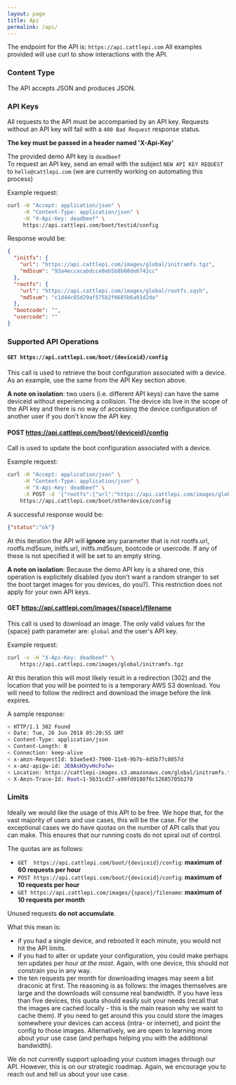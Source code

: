 ```yaml
---
layout: page
title: Api
permalink: /api/
---
```

The endpoint for the API is: `https://api.cattlepi.com`
All examples provided will use curl to show interactions with the API.

### Content Type
The API accepts JSON and produces JSON. 

### API Keys
All requests to the API must be accompanied by an API key. Requests without an API key will fail with a `400 Bad Request` response status.  

**The key must be passed in a header named 'X-Api-Key'**

The provided demo API key is `deadbeef`  
To request an API key, send an email with the subject `NEW API KEY REQUEST` to `hello@cattlepi.com` (we are currently working on automating this process)

Example request:
```bash
curl -H "Accept: application/json" \
     -H "Content-Type: application/json" \
     -H "X-Api-Key: deadbeef" \
     https://api.cattlepi.com/boot/testid/config
```

Response would be:
```json
{
  "initfs": {
    "url": "https://api.cattlepi.com/images/global/initramfs.tgz",
    "md5sum": "93a4eccacabdcce8eb5b8b68de6742cc"
  },
  "rootfs": {
    "url": "https://api.cattlepi.com/images/global/rootfs.sqsh",
    "md5sum": "c1d44c65d29af575b2f6685b6a91d2da"
  },
  "bootcode": "",
  "usercode": ""
}
```

### Supported API Operations
#### `GET https://api.cattlepi.com/boot/{deviceid}/config`
This call is used to retrieve the boot configuration associated with a device.  
As an example, use the same from the API Key section above.

**A note on isolation**: two users (i.e. different API keys) can have the same deviceid without experiencing a collision. The device ids live in the scope of the API key and there is no way of accessing the device configuration of another user if you don't know the API key.

#### POST https://api.cattlepi.com/boot/{deviceid}/config
Call is used to update the boot configuration associated with a device.

Example request:
```bash
curl -H "Accept: application/json" \
     -H "Content-Type: application/json" \
     -H "X-Api-Key: deadbeef" \
     -X POST -d '{"rootfs":{"url":"https://api.cattlepi.com/images/global/rootfs.sqsh","md5sum":"c1d44c65d29af575b2f6685b6a91d2da"},"initfs":{"url":"https://api.cattlepi.com/images/global/initramfs.tgz","md5sum":"93a4eccacabdcce8eb5b8b68de6742cc"}}' \
    https://api.cattlepi.com/boot/otherdevice/config
```

A successful response would be:
```json
{"status":"ok"}
```
At this iteration the API will **ignore** any parameter that is not rootfs.url, rootfs.md5sum, initfs.url, initfs.md5sum, bootcode or usercode. If any of these is not specified it will be set to an empty string.

**A note on isolation**: Because the demo API key is a shared one, this operation is explicitely disabled (you don't want a random stranger to set the boot target images for you devices, do you?). This restriction does not apply for your own API keys.

#### GET https://api.cattlepi.com/images/{space}/filename
This call is used to download an image. 
The only valid values for the {space} path parameter are: `global` and the user's API key.

Example request:
```bash
curl -v -H "X-Api-Key: deadbeef" \
    https://api.cattlepi.com/images/global/initramfs.tgz
```

At this iteration this will most likely result in a redirection (302) and the location that you will be pointed to is a temporary AWS S3 download. You will need to follow the redirect and download the image before the link expires.

A sample response:
```bash
< HTTP/1.1 302 Found
< Date: Tue, 26 Jun 2018 05:20:55 GMT
< Content-Type: application/json
< Content-Length: 0
< Connection: keep-alive
< x-amzn-RequestId: b3ae5e43-7900-11e8-9b7b-4d5b77c8057d
< x-amz-apigw-id: JE0AsH3yvHcFo7w=
< Location: https://cattlepi-images.s3.amazonaws.com/global/initramfs.tgz?AWSAccessKeyId=ASIAIK4I7NAAVTVCQ6UA&Signature=a7u87tfMnC3N0h6h8rLJigSc3BM%3D&x-amz-security-token=FQoDYXdzEJ7%2F%2F%2F%2F%2F%2F%2F%2F%2F%2FwEaDMoDCHuiWoGyR2XCpCKNAimobryo74h6%2BjdDsKl4DsWOtXQsKkLJE%2F4aXHHrBGtd9UFfk%2FbdNj10MryFenYB%2BCWfKQGmIOC1ouEMR0GIlsZb2X3NjGNhagOO%2FIpFm4auqgect3P69fkQqNAOSPB40EWXldnJTjDcXoc9th4ZRhjn3rmOftd4w7VdoHtKU3AT2CxnykldrF3cAviMig8FX2DJU%2F7nF8tfM3h46%2BhG4z6iKr9W76WUGWAmF69rFpF7XfZZhqTcdnj5OTNZ4%2BjpTnokhi88X5%2BB8489%2FIORyRwcCIdSJIaHQ2xI%2Fa7GKZpSPzaYrdXP7gHCeQOVW0XxDTgqRqqi1sNNo42U2RKbMuwE2pShm6nUwmBpi0lAKJOax9kF&Expires=1529990485
< X-Amzn-Trace-Id: Root=1-5b31cd37-a90fd0188f6c12685705b278
```

### Limits
Ideally we would like the usage of this API to be free. We hope that, for the vast majority of users and use cases, this will be the case. For the exceptional cases we do have quotas on the number of API calls that you can make. This ensures that our running costs do not spiral out of control. 

The quotas are as follows:
 * `GET  https://api.cattlepi.com/boot/{deviceid}/config`: **maximum of 60 requests per hour**
 * `POST https://api.cattlepi.com/boot/{deviceid}/config`: **maximum of 10 requests per hour**
 * `GET https://api.cattlepi.com/images/{space}/filename`: **maximum of 10 requests per month**

Unused requests **do not accumulate**.

What this mean is:
 * if you had a single device, and rebooted it each minute, you would not hit the API limits.
 * if you had to alter or update your configuration, you could make perhaps ten updates per hour _at the most_. Again, with one device, this should not constrain you in any way. 
 * the ten requests per month for downloading images may seem a bit draconic at first. The reasoning is as follows: the images themselves are large and the downloads will consume real bandwidth. If you have less than five devices, this quota should easily suit your needs (recall that the images are cached locally - this is the main reason why we want to cache them). If you need to get around this you could store the images somewhere your devices can access (intra- or internet), and point the config to those images. Alternatively, we are open to learning more about your use case (and perhaps helping you with the additional bandwidth).

We do not currently support uploading your custom images through our API. However, this is on our strategic roadmap. Again, we encourage you to reach out and tell us about your use case.
